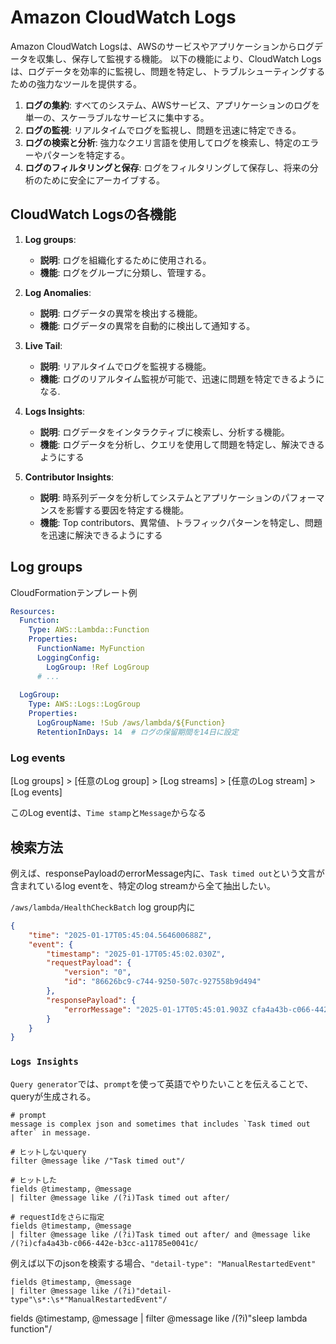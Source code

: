 # Amazon CloudWatch Logs

Amazon CloudWatch Logsは、AWSのサービスやアプリケーションからログデータを収集し、保存して監視する機能。
以下の機能により、CloudWatch Logsは、ログデータを効率的に監視し、問題を特定し、トラブルシューティングするための強力なツールを提供する。

1. **ログの集約**: すべてのシステム、AWSサービス、アプリケーションのログを単一の、スケーラブルなサービスに集中する。
2. **ログの監視**: リアルタイムでログを監視し、問題を迅速に特定できる。
3. **ログの検索と分析**: 強力なクエリ言語を使用してログを検索し、特定のエラーやパターンを特定する。
4. **ログのフィルタリングと保存**: ログをフィルタリングして保存し、将来の分析のために安全にアーカイブする。

## CloudWatch Logsの各機能

1. **Log groups**:
   - **説明**: ログを組織化するために使用される。
   - **機能**: ログをグループに分類し、管理する。

2. **Log Anomalies**:
   - **説明**: ログデータの異常を検出する機能。
   - **機能**: ログデータの異常を自動的に検出して通知する。

3. **Live Tail**:
   - **説明**: リアルタイムでログを監視する機能。
   - **機能**: ログのリアルタイム監視が可能で、迅速に問題を特定できるようになる.

4. **Logs Insights**:
   - **説明**: ログデータをインタラクティブに検索し、分析する機能。
   - **機能**: ログデータを分析し、クエリを使用して問題を特定し、解決できるようにする

5. **Contributor Insights**:
   - **説明**: 時系列データを分析してシステムとアプリケーションのパフォーマンスを影響する要因を特定する機能。
   - **機能**: Top contributors、異常値、トラフィックパターンを特定し、問題を迅速に解決できるようにする

## Log groups

CloudFormationテンプレート例

```yaml
Resources:
  Function:
    Type: AWS::Lambda::Function
    Properties:
      FunctionName: MyFunction
      LoggingConfig:
        LogGroup: !Ref LogGroup
      # ...
  
  LogGroup:
    Type: AWS::Logs::LogGroup
    Properties:
      LogGroupName: !Sub /aws/lambda/${Function}
      RetentionInDays: 14  # ログの保留期間を14日に設定
```

### Log events

[Log groups] > [任意のLog group] > [Log streams] > [任意のLog stream] > [Log events]

このLog eventは、`Time stamp`と`Message`からなる

## 検索方法

例えば、responsePayloadのerrorMessage内に、`Task timed out`という文言が含まれているlog eventを、特定のlog streamから全て抽出したい。

`/aws/lambda/HealthCheckBatch` log group内に

```json
{
    "time": "2025-01-17T05:45:04.564600688Z",
    "event": {
        "timestamp": "2025-01-17T05:45:02.030Z",
        "requestPayload": {
            "version": "0",
            "id": "86626bc9-c744-9250-507c-927558b9d494"
        },
        "responsePayload": {
            "errorMessage": "2025-01-17T05:45:01.903Z cfa4a43b-c066-442e-b3cc-a11785e0041c Task timed out after 32.01 seconds"
        }
    }
}
```

### `Logs Insights`

`Query generator`では、`prompt`を使って英語でやりたいことを伝えることで、queryが生成される。

```prompt
# prompt
message is complex json and sometimes that includes `Task timed out after` in message.
```

```query
# ヒットしないquery
filter @message like /"Task timed out"/
```

```query
# ヒットした
fields @timestamp, @message 
| filter @message like /(?i)Task timed out after/
```

```query
# requestIdをさらに指定
fields @timestamp, @message 
| filter @message like /(?i)Task timed out after/ and @message like /(?i)cfa4a43b-c066-442e-b3cc-a11785e0041c/
```

例えば以下のjsonを検索する場合、`"detail-type": "ManualRestartedEvent"`

```query
fields @timestamp, @message 
| filter @message like /(?i)"detail-type"\s*:\s*"ManualRestartedEvent"/
```

fields @timestamp, @message 
| filter @message like /(?i)"sleep lambda function"/
